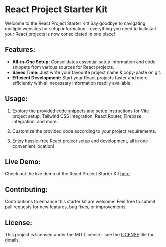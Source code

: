 # React Project Starter Kit

Welcome to the React Project Starter Kit! Say goodbye to navigating multiple websites for setup information – everything you need to kickstart your React projects is now consolidated in one place!

## Features:

- **All-in-One Setup:** Consolidates essential setup information and code snippets from various sources for React projects.
- **Saves Time:** Just write your favourite project name & copy-paste on git.
- **Efficient Development:** Start your React projects faster and more efficiently with all necessary information readily available.

## Usage:

1. Explore the provided code snippets and setup instructions for Vite project setup, Tailwind CSS integration, React Router, Firebase integration, and more.

2. Customize the provided code according to your project requirements.

3. Enjoy hassle-free React project setup and development, all in one convenient location!

## Live Demo:

Check out the live demo of the React Project Starter Kit [here](/src/assets/live-demo.mov).

## Contributing:

Contributions to enhance this starter kit are welcome! Feel free to submit pull requests for new features, bug fixes, or improvements.

## License:

This project is licensed under the MIT License - see the [LICENSE](LICENSE) file for details.
